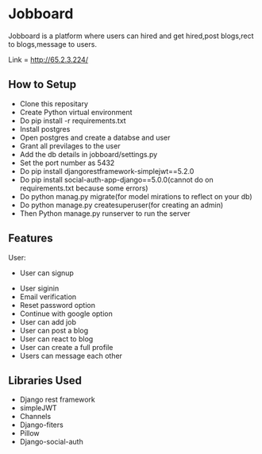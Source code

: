 
# Jobboard

Jobboard is a platform where users can hired and get hired,post blogs,rect to blogs,message to users.

Link = http://65.2.3.224/





## How to Setup

 - Clone this repositary
 - Create Python virtual environment
 - Do pip install -r requirements.txt
 - Install postgres
 - Open postgres and create a databse and user
 - Grant all previlages to the user
 - Add the db details in jobboard/settings.py 
 - Set the port number as 5432
 - Do pip install djangorestframework-simplejwt==5.2.0
 - Do pip install  social-auth-app-django==5.0.0(cannot do on requirements.txt because some errors)
 - Do python manag.py migrate(for model mirations to reflect on your db)
 - Do python manage.py createsuperuser(for creating an admin)
 - Then Python manage.py runserver to run the server 



## Features

User:

* User can signup
- User siginin
- Email verification
- Reset password option
- Continue with google option
- User can add job
- User can post a blog
- User can react to blog
- User can create a full profile
- Users can message each other



## Libraries Used

- Django rest framework
- simpleJWT 
- Channels
- Django-fiters
- Pillow
- Django-social-auth




